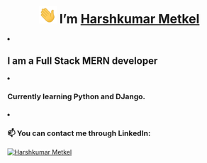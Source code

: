 <h1 align="center"><img src="https://github.com/ABSphreak/ABSphreak/blob/master/gifs/Hi.gif" width="40px"> I’m <a href="https://github.com/harshmetkel24/harshmetkel24">Harshkumar Metkel</a></h1>
<li>
  <h2>I am a Full Stack MERN developer</h2>
</li>
<li>
  <h3>Currently learning Python and DJango.<h3>
</li>
<li>
  <h3>📫 You can contact me through LinkedIn:</h3> <a href="https://linkedin.com/in/harshkumar-metkel-9a44731b6" target="_blank"><img align="center" src="https://raw.githubusercontent.com/rahuldkjain/github-profile-readme-generator/master/src/images/icons/Social/linked-in-alt.svg" alt="Harshkumar Metkel" height="30" width="40" /></a>
</li>

